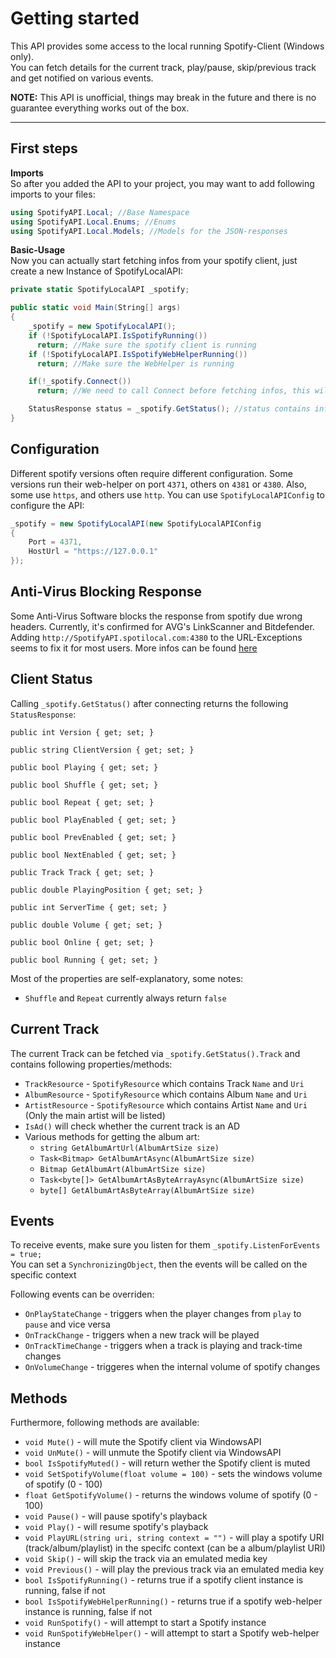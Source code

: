 # Getting started

This API provides some access to the local running Spotify-Client (Windows only).  
You can fetch details for the current track, play/pause, skip/previous track and
get notified on various events.

**NOTE:** This API is unofficial, things may break in the future and there is no
guarantee everything works out of the box.

---

## First steps

**Imports**  
So after you added the API to your project, you may want to add following imports to your files:

```cs
using SpotifyAPI.Local; //Base Namespace
using SpotifyAPI.Local.Enums; //Enums
using SpotifyAPI.Local.Models; //Models for the JSON-responses
```

**Basic-Usage**  
Now you can actually start fetching infos from your spotify client, just create a new Instance of SpotifyLocalAPI:
```cs
private static SpotifyLocalAPI _spotify;

public static void Main(String[] args)
{
    _spotify = new SpotifyLocalAPI();
    if (!SpotifyLocalAPI.IsSpotifyRunning())
      return; //Make sure the spotify client is running
    if (!SpotifyLocalAPI.IsSpotifyWebHelperRunning())
      return; //Make sure the WebHelper is running

    if(!_spotify.Connect())
      return; //We need to call Connect before fetching infos, this will handle Auth stuff

    StatusResponse status = _spotify.GetStatus(); //status contains infos
}
```

## Configuration

Different spotify versions often require different configuration. Some versions run their web-helper on port `4371`, others on `4381` or `4380`. Also, some use `https`, and others use `http`. You can use `SpotifyLocalAPIConfig` to configure the API:

```cs
_spotify = new SpotifyLocalAPI(new SpotifyLocalAPIConfig
{
    Port = 4371,
    HostUrl = "https://127.0.0.1"
});
```

## Anti-Virus Blocking Response

Some Anti-Virus Software blocks the response from spotify due wrong headers.
Currently, it's confirmed for AVG's LinkScanner and Bitdefender.
Adding `http://SpotifyAPI.spotilocal.com:4380` to the URL-Exceptions seems to fix it for most users.
More infos can be found [here](https://github.com/JohnnyCrazy/SpotifyAPI-NET/issues/51)

## Client Status

Calling `_spotify.GetStatus()` after connecting returns the following `StatusResponse`:

```
public int Version { get; set; }

public string ClientVersion { get; set; }

public bool Playing { get; set; }

public bool Shuffle { get; set; }

public bool Repeat { get; set; }

public bool PlayEnabled { get; set; }

public bool PrevEnabled { get; set; }

public bool NextEnabled { get; set; }

public Track Track { get; set; }

public double PlayingPosition { get; set; }

public int ServerTime { get; set; }

public double Volume { get; set; }

public bool Online { get; set; }

public bool Running { get; set; }
```

Most of the properties are self-explanatory, some notes:

* `Shuffle` and `Repeat` currently always return `false`

## Current Track

The current Track can be fetched via `_spotify.GetStatus().Track` and contains following properties/methods:

* `TrackResource` - `SpotifyResource` which contains Track `Name` and `Uri`
* `AlbumResource` - `SpotifyResource` which contains Album `Name` and `Uri`
* `ArtistResource` - `SpotifyResource` which contains Artist `Name` and `Uri` (Only the main artist will be listed)
* `IsAd()` will check whether the current track is an AD
* Various methods for getting the album art:
  * `string GetAlbumArtUrl(AlbumArtSize size)`
  * `Task<Bitmap> GetAlbumArtAsync(AlbumArtSize size)`
  * `Bitmap GetAlbumArt(AlbumArtSize size)`
  * `Task<byte[]> GetAlbumArtAsByteArrayAsync(AlbumArtSize size)`
  * `byte[] GetAlbumArtAsByteArray(AlbumArtSize size)`

## Events

To receive events, make sure you listen for them `_spotify.ListenForEvents = true;`  
You can set a `SynchronizingObject`, then the events will be called on the specific context

Following events can be overriden:

* `OnPlayStateChange` - triggers when the player changes from `play` to `pause` and vice versa
* `OnTrackChange` - triggers when a new track will be played
* `OnTrackTimeChange` - triggers when a track is playing and track-time changes
* `OnVolumeChange` - triggeres when the internal volume of spotify changes

## Methods

Furthermore, following methods are available:

* `void Mute()` - will mute the Spotify client via WindowsAPI
* `void UnMute()` - will unmute the Spotify client via WindowsAPI
* `bool IsSpotifyMuted()` - will return wether the Spotify client is muted
* `void SetSpotifyVolume(float volume = 100)` - sets the windows volume of spotify (0 - 100)
* `float GetSpotifyVolume()` - returns the windows volume of spotify (0 - 100)
* `void Pause()` - will pause spotify's playback
* `void Play()` - will resume spotify's playback
* `void PlayURL(string uri, string context = "")` - will play a spotify URI (track/album/playlist) in the specifc context (can be a album/playlist URI)
* `void Skip()` - will skip the track via an emulated media key
* `void Previous()` - will play the previous track via an emulated media key
* `bool IsSpotifyRunning()` - returns true if a spotify client instance is running, false if not
* `bool IsSpotifyWebHelperRunning()` - returns true if a spotify web-helper instance is running, false if not
* `void RunSpotify()` - will attempt to start a Spotify instance
* `void RunSpotifyWebHelper()` - will attempt to start a Spotify web-helper instance
